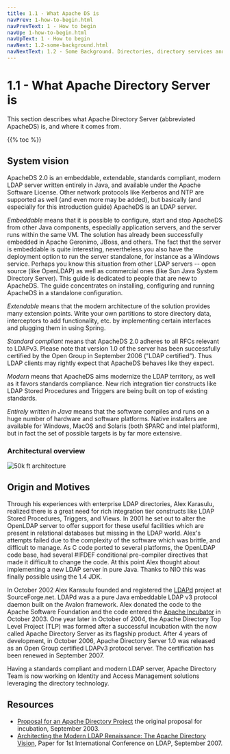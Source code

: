 ```yaml
---
title: 1.1 - What Apache DS is
navPrev: 1-how-to-begin.html
navPrevText: 1 - How to begin
navUp: 1-how-to-begin.html
navUpText: 1 - How to begin
navNext: 1.2-some-background.html
navNextText: 1.2 - Some Background. Directories, directory services and LDAP
---
```


# 1.1 - What Apache Directory Server is

This section describes what Apache Directory Server (abbreviated ApacheDS) is, and where it comes from.

{{% toc %}}

## System vision

ApacheDS 2.0 is an embeddable, extendable, standards compliant, modern LDAP server written entirely in Java, and available under the Apache Software License. Other network protocols like Kerberos and NTP are supported as well (and even more may be added), but basically (and especially for this introduction guide) ApacheDS is an LDAP server.

_Embeddable_ means that it is possible to configure, start and stop ApacheDS from other Java components, especially application servers, and the server runs within the same VM. The solution has already been successfully embedded in Apache Geronimo, JBoss, and others. The fact that the server is embeddable is quite interesting, nevertheless you also have the deployment option to run the server standalone, for instance as a Windows service. Perhaps you know this situation from other LDAP servers -- open source (like OpenLDAP) as well as commercial ones (like Sun Java System Directory Server). This guide is dedicated to people that are new to ApacheDS.  The guide concentrates on installing, configuring and running ApacheDS in a standalone configuration.

_Extendable_ means that the modern architecture of the solution provides many extension points. Write your own partitions to store directory data, interceptors to add functionality, etc. by implementing certain interfaces and plugging them in using Spring.

_Standard compliant_ means that ApacheDS 2.0 adheres to all RFCs relevant to LDAPv3. Please note that version 1.0 of the server has been successfully certified by the Open Group in September 2006 ("LDAP certified"). Thus LDAP clients may rightly expect that ApacheDS behaves like they expect.

_Modern_ means that ApacheDS aims modernize the LDAP territory, as well as it favors standards compliance. New rich integration tier constructs like LDAP Stored Procedures and Triggers are being built on top of existing standards.

_Entirely written in Java_ means that the software compiles and runs on a huge number of hardware and software platforms. Native installers are available for Windows, MacOS and Solaris (both SPARC and intel platform), but in fact the set of possible targets is by far more extensive.

### Architectural overview

![50k ft architecture](images/50k-ft-architecture.png)

## Origin and Motives

Through his experiences with enterprise LDAP directories, Alex Karasulu, realized there is a great need for rich integration tier constructs like LDAP Stored Procedures, Triggers, and Views.  In 2001 he set out to alter the OpenLDAP server to offer support for these useful facilities which are present in relational databases but missing in the LDAP world.  Alex's attempts failed due to the complexity of the software which was brittle, and difficult to manage.  As C code ported to several platforms, the OpenLDAP code base, had several #IFDEF conditional pre-compiler directives that made it difficult to change the code.  At this point Alex thought about implementing a new LDAP server in pure Java.  Thanks to NIO this was finally possible using the 1.4 JDK. 

In October 2002 Alex Karasulu founded and registered the [LDAPd](https://sourceforge.net/projects/ldapd) project at SourceForge.net.  LDAPd was a a pure Java embeddable LDAP v3 protocol daemon built on the Avalon framework.  Alex donated the code to the Apache Software Foundation and the code entered the [Apache Incubator](https://incubator.apache.org/) in October 2003.  One year later in October of 2004, the Apache Directory Top Level Project (TLP) was formed after a successful incubation with the now called Apache Directory Server as its flagship product. After 4 years of development, in October 2006, Apache Directory Server 1.0 was released as an Open Group certified LDAPv3 protocol server. The certification has been renewed in September 2007.

Having a standards compliant and modern LDAP server, Apache Directory Team is now working on Identity and Access Management solutions leveraging the directory technology.

## Resources

* [Proposal for an Apache Directory Project](../../original-project-proposal.html) the original proposal for incubation, September 2003.
* [Architecting the Modern LDAP Renaissance: The Apache Directory Vision](../../vision.html), Paper for 1st International Conference on LDAP, September 2007.
